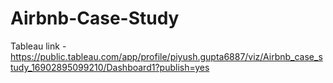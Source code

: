 # Airbnb-Case-Study
Tableau link - https://public.tableau.com/app/profile/piyush.gupta6887/viz/Airbnb_case_study_16902895099210/Dashboard1?publish=yes
